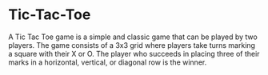 # Tic-Tac-Toe
A Tic Tac Toe game is a simple and classic game that can be played by two players. The game consists of a 3x3 grid where players take turns marking a square with their X or O. The player who succeeds in placing three of their marks in a horizontal, vertical, or diagonal row is the winner.
